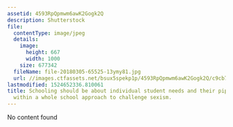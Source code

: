 ```yaml
---
assetid: 4593RpQpmwm6awK2Gogk2Q
description: Shutterstock
file:
  contentType: image/jpeg
  details:
    image:
      height: 667
      width: 1000
    size: 677342
  fileName: file-20180305-65525-13ymy81.jpg
  url: //images.ctfassets.net/bsux5spekp1p/4593RpQpmwm6awK2Gogk2Q/c9cb7985475d7fcd9d9c38f144fe22e7/file-20180305-65525-13ymy81.jpg
lastmodified: 1524652336.810061
title: Schooling should be about individual student needs and their pipelines to success,
  within a whole school approach to challenge sexism.
---
```

No content found